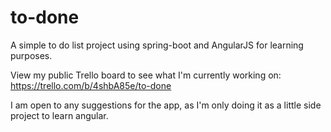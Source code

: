 # to-done

A simple to do list project using spring-boot and AngularJS for learning purposes. 

View my public Trello board to see what I'm currently working on:
https://trello.com/b/4shbA85e/to-done

I am open to any suggestions for the app, as I'm only doing it as a little side project to learn angular.
